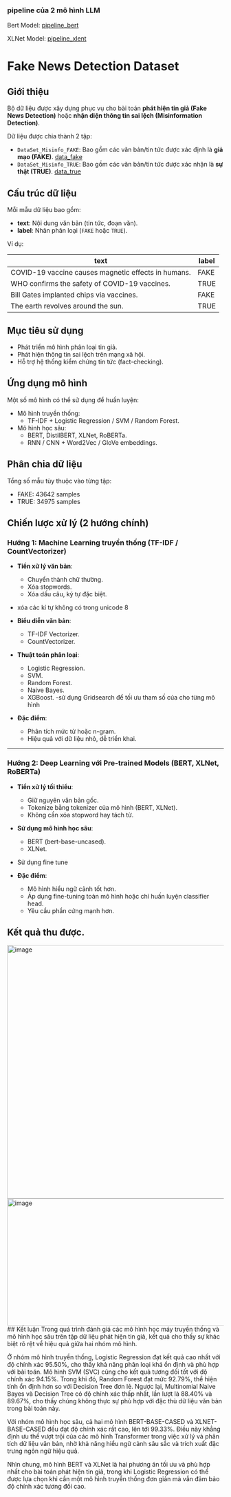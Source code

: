 ### pipeline của 2 mô hình LLM

Bert Model: [pipeline_bert](https://drive.google.com/drive/folders/19gVt4VBPBq2HasQxvw0wRPsYJ-IDUqMR?usp=drive_link)

XLNet Model: [pipeline_xlent](https://drive.google.com/drive/folders/13wgIZQpbukjTM9BkyU5N55DnbY6Vlm13?usp=drive_link)
# Fake News Detection Dataset

##  Giới thiệu

Bộ dữ liệu được xây dựng phục vụ cho bài toán **phát hiện tin giả (Fake News Detection)** hoặc **nhận diện thông tin sai lệch (Misinformation Detection)**.

Dữ liệu được chia thành 2 tập:
- `DataSet_Misinfo_FAKE`: Bao gồm các văn bản/tin tức được xác định là **giả mạo (FAKE)**. [data_fake](https://drive.google.com/file/d/1RiZvNZgw9oJOSyjlhWX0j8O1W4dJIzgE/view?usp=drive_link)
- `DataSet_Misinfo_TRUE`: Bao gồm các văn bản/tin tức được xác nhận là **sự thật (TRUE)**. [data_true](https://drive.google.com/file/d/1RiZvNZgw9oJOSyjlhWX0j8O1W4dJIzgE/view?usp=drive_link)

##  Cấu trúc dữ liệu

Mỗi mẫu dữ liệu bao gồm:
- **text**: Nội dung văn bản (tin tức, đoạn văn).
- **label**: Nhãn phân loại (`FAKE` hoặc `TRUE`).

Ví dụ:

| text                                                   | label |
|--------------------------------------------------------|-------|
| COVID-19 vaccine causes magnetic effects in humans.    | FAKE  |
| WHO confirms the safety of COVID-19 vaccines.          | TRUE  |
| Bill Gates implanted chips via vaccines.               | FAKE  |
| The earth revolves around the sun.                     | TRUE  |

##  Mục tiêu sử dụng

- Phát triển mô hình phân loại tin giả.
- Phát hiện thông tin sai lệch trên mạng xã hội.
- Hỗ trợ hệ thống kiểm chứng tin tức (fact-checking).

##  Ứng dụng mô hình

Một số mô hình có thể sử dụng để huấn luyện:
- Mô hình truyền thống:
  - TF-IDF + Logistic Regression / SVM / Random Forest.
- Mô hình học sâu:
  - BERT, DistilBERT, XLNet, RoBERTa.
  - RNN / CNN + Word2Vec / GloVe embeddings.

##  Phân chia dữ liệu

Tổng số mẫu tùy thuộc vào từng tập:
- FAKE: 43642 samples
- TRUE: 34975 samples
##  Chiến lược xử lý (2 hướng chính)

###  Hướng 1: Machine Learning truyền thống (TF-IDF / CountVectorizer)

- **Tiền xử lý văn bản**:
  - Chuyển thành chữ thường.
  - Xóa stopwords.
  - Xóa dấu câu, ký tự đặc biệt.
- xóa các kí tự không có trong unicode 8
- **Biểu diễn văn bản**:
  - TF-IDF Vectorizer.
  - CountVectorizer.

- **Thuật toán phân loại**:
  - Logistic Regression.
  - SVM.
  - Random Forest.
  - Naive Bayes.
  - XGBoost.
-sử dụng Gridsearch để tối ưu tham số của cho từng mô hình 
- **Đặc điểm**:
  - Phân tích mức từ hoặc n-gram.
  - Hiệu quả với dữ liệu nhỏ, dễ triển khai.

---

###  Hướng 2: Deep Learning với Pre-trained Models (BERT, XLNet, RoBERTa)

- **Tiền xử lý tối thiểu**:
  - Giữ nguyên văn bản gốc.
  - Tokenize bằng tokenizer của mô hình (BERT, XLNet).
  - Không cần xóa stopword hay tách từ.

- **Sử dụng mô hình học sâu**:
  - BERT (bert-base-uncased).
  - XLNet.
- Sử dụng fine tune 
- **Đặc điểm**:
  - Mô hình hiểu ngữ cảnh tốt hơn.
  - Áp dụng fine-tuning toàn mô hình hoặc chỉ huấn luyện classifier head.
  - Yêu cầu phần cứng mạnh hơn.
## Kết quả thu được.
<img width="1519" height="589" alt="image" src="https://github.com/user-attachments/assets/c268cac9-27a4-415b-833d-f9808dfe7225" />

<img width="1519" height="295" alt="image" src="https://github.com/user-attachments/assets/ced898b3-aeaa-4f7b-824f-ff8ba06dbb69" />
## Kết luận
Trong quá trình đánh giá các mô hình học máy truyền thống và mô hình học sâu trên tập dữ liệu phát hiện tin giả, kết quả cho thấy sự khác biệt rõ rệt về hiệu quả giữa hai nhóm mô hình.

Ở nhóm mô hình truyền thống, Logistic Regression đạt kết quả cao nhất với độ chính xác 95.50%, cho thấy khả năng phân loại khá ổn định và phù hợp với bài toán. Mô hình SVM (SVC) cũng cho kết quả tương đối tốt với độ chính xác 94.15%. Trong khi đó, Random Forest đạt mức 92.79%, thể hiện tính ổn định hơn so với Decision Tree đơn lẻ. Ngược lại, Multinomial Naive Bayes và Decision Tree có độ chính xác thấp nhất, lần lượt là 88.40% và 89.67%, cho thấy chúng không thực sự phù hợp với đặc thù dữ liệu văn bản trong bài toán này.

Với nhóm mô hình học sâu, cả hai mô hình BERT-BASE-CASED và XLNET-BASE-CASED đều đạt độ chính xác rất cao, lên tới 99.33%. Điều này khẳng định ưu thế vượt trội của các mô hình Transformer trong việc xử lý và phân tích dữ liệu văn bản, nhờ khả năng hiểu ngữ cảnh sâu sắc và trích xuất đặc trưng ngôn ngữ hiệu quả.

Nhìn chung, mô hình BERT và XLNet là hai phương án tối ưu và phù hợp nhất cho bài toán phát hiện tin giả, trong khi Logistic Regression có thể được lựa chọn khi cần một mô hình truyền thống đơn giản mà vẫn đảm bảo độ chính xác tương đối cao.

